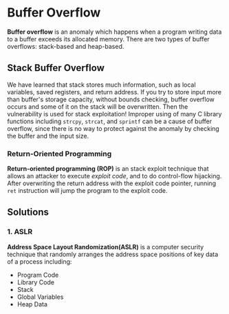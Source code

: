 # Buffer Overflow
**Buffer overflow** is an anomaly which happens when a program writing data to a buffer exceeds its allocated memory. There are two types of buffer overflows: stack-based and heap-based.

## Stack Buffer Overflow
We have learned that stack stores much information, such as local variables, saved registers, and return address.
If you try to store input more than buffer's storage capacity, without bounds checking, buffer overflow occurs and some of it on the stack will be overwritten. Then the vulnerability is used for stack exploitation!
Improper using of many C library functions including `strcpy`, `strcat`, and `sprintf` can be a cause of buffer overflow, since there is no way to protect against the anomaly by checking the buffer and the input size.

### Return-Oriented Programming
**Return-oriented programming (ROP)** is an stack exploit technique that allows an attacker to execute *exploit code*, and to do control-flow hijacking. After overwriting the return address with the exploit code pointer, running `ret` instruction will jump the program to the exploit code.

## Solutions
### 1. ASLR
**Address Space Layout Randomization(ASLR)** is a computer security technique that randomly arranges the address space positions of key data of a process including:

* Program Code
* Library Code
* Stack
* Global Variables
* Heap Data

